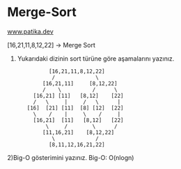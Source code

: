 # Merge-Sort
www.patika.dev

[16,21,11,8,12,22] -> Merge Sort

1) Yukarıdaki dizinin sort türüne göre aşamalarını yazınız.
                 
                 
                 [16,21,11,8,12,22]
                  /             \ 
               [16,21,11]     [8,12,22]
               /    \          /      \
            [16,21] [11]   [8,12]    [22]
            /   \     |     /   \      |
          [16]  [21] [11]  [8] [12]  [22]
            \    /    |     \    /     |
            [16,21]  [11]   [8,12]   [22]
                \     /        \      /
               [11,16,21]    [8,12,22]
                  \             /
                 [8,11,12,16,21,22]

2)Big-O gösterimini yazınız.
Big-O: O(nlogn)
